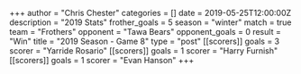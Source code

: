 +++
author = "Chris Chester"
categories = []
date = 2019-05-25T12:00:00Z
description = "2019 Stats"
frother_goals = 5
season = "winter"
match = true
team = "Frothers"
opponent = "Tawa Bears"
opponent_goals = 0
result = "Win"
title = "2019 Season - Game 8"
type = "post"
[[scorers]]
goals = 3
scorer = "Yarride Rosario"
[[scorers]]
goals = 1
scorer = "Harry Furnish"
[[scorers]]
goals = 1
scorer = "Evan Hanson"
+++